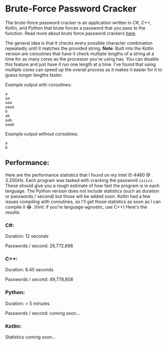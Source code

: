 # Brute-Force Password Cracker
The brute-force password cracker is an application written in *C#*, *C++*, *Kotlin*, and *Python* that brute forces a password that you pass to the function. Read more about brute force password crackers [here](https://en.wikipedia.org/wiki/Brute-force_attack).

The general idea is that it checks every possible character combination repeatedly until it matches the provided string. **Note**: Built into the Kotlin version are coroutines that have it check multiple lengths of a string at a time for as many cores as the processor you're using has. You can disable this feature and just have it run one length at a time. I've found that using multiple cores can speed up the overall process as it makes it easier for it to guess longer lengths faster.

Example output with coroutines:
```
a
aa
aaa
aaaa
b
ab
aab
aaab
```

Example output without coroutines:
```
a
b
```

## Performance:
Here are the performance statistics that I found on my Intel i5-4460 @ 3.20GHz. Each program was tasked with cracking the password `zzzzzz`. These should give you a rough estimate of how fast the program is in each language. The Python version does not include statistics (such as duration or passwords / second) but those will be added soon. Kotlin had a few issues compiling with coroutines, so I'll get those statistics as soon as I can compile it 😂. (hint: if you're language-agnostic, use C++) Here's the results:

### C#:
Duration: 12 seconds

Passwords / second: 26,772,698

### C++:
Duration: 6.45 seconds

Passwords / second: 49,778,808

### Python:
Duration: > 5 minutes

Passwords / second: coming soon...

### Kotlin:
Statistics coming soon...

